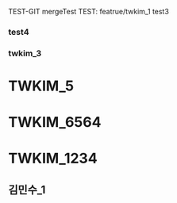 TEST-GIT mergeTest
TEST: featrue/twkim_1
test3
### test4
### twkim_3
# TWKIM_5
# TWKIM_6564
# TWKIM_1234
## 김민수_1